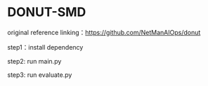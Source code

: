 # DONUT-SMD
original reference linking：https://github.com/NetManAIOps/donut

step1：install dependency

step2: run main.py

step3: run evaluate.py
